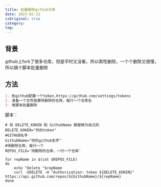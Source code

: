 ```yaml
---
title: 批量删除github仓库
date: 2023-02-22
isOriginal: true
category: 
tag: 
---
```


## 背景

github上fork了很多仓库，但是平时又没看，所以索性删除，一个个删除又很慢，所以搞个脚本批量删除

## 方法

~~~markdown
1. 到github配置一个token,https://github.com/settings/tokens
2. 准备一个文件放置待删除的仓库，每行一个仓库名
3. 用脚本批量删除
~~~

脚本：

~~~shell
# 将 DELETE_KOKEN 和 GithubName 都替换为自己的
DELETE_KOKEN="你的token"
#GITHUB名字
GithubName="你的github名字"
#待删除仓库，每行一个
REPOS_FILE='待删除的仓库，一行一个仓库'

for repName in $(cat $REPOS_FILE)
do
    echo "Delete "$repName
    curl -XDELETE -H "Authorization: token ${DELETE_KOKEN}" https://api.github.com/repos/${GithubName}/${repName}
done
~~~
